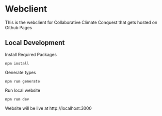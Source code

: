 # Webclient

This is the webclient for Collaborative Climate Conquest that gets hosted on Github Pages

## Local Development

Install Required Packages

```shell
npm install
````

Generate types

```shell
npm run generate
```

Run local website

```
npm run dev
```

Website will be live at http://localhost:3000